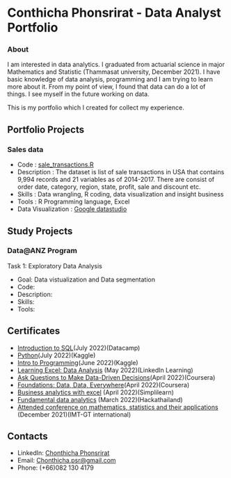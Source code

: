 # Conthicha Phonsrirat - Data Analyst Portfolio
### About

I am interested in data analytics. I graduated from actuarial science in major Mathematics and Statistic (Thammasat university, December 2021). I have basic knowledge of data analysis, programming and I am trying to learn more about it. From my point of view, I found that data can do a lot of things.  I see myself in the future working on data. 

This is my portfolio which  I created for collect my experience. 


## Portfolio Projects

### Sales data
- Code : [sale_transactions.R](https://github.com/ctcphon/Chonthicha_portfolio/blob/gh-pages/sale_transactions.R)
- Description : The dataset  is list of sale transactions in USA that contains 9,994 records and 21 variables as of 2014-2017. There are consist of order date, category, region, state, profit, sale and discount etc.
- Skills : Data wrangling, R coding, data visualization and insight business  
- Tools : R Programming language, Excel 
- Data Visualization : [Google datastudio](https://datastudio.google.com/reporting/777720ce-aff9-4512-a7b1-a337204c0786)




## Study Projects

### Data@ANZ Program
Task 1: Exploratory Data Analysis
- Goal: Data vistualization and Data segmentation
- Code:
- Description:
- Skills:
- Tools:





## Certificates
- [Introduction to SQL](https://drive.google.com/file/d/1-Qy_ZbRl2E3FOrW4kxei9870zcy82Wpx/view?usp=sharing)(July 2022)(Datacamp)
- [Python](https://drive.google.com/file/d/1aIGVJ9tt8M44nDu1v5-5ccB3YPjLYr0o/view?usp=sharing)(July 2022)(Kaggle)
- [Intro to Programming](https://drive.google.com/file/d/1jQXTGPwXohLO7N_eVjTPBbFKgq1_5TnR/view?usp=sharing)(June 2022)(Kaggle)
- [Learning Excel: Data Analysis](https://lnkd.in/gpwZ8-Mm) (May 2022)(LinkedIn Learning)
- [Ask Questions to Make Data-Driven Decisions](https://drive.google.com/file/d/1xW-6zb_U5QOdXNC2Xhw9ww_i50i_ljrj/view?usp=sharing)(April 2022)(Coursera)
- [Foundations: Data, Data, Everywhere](https://drive.google.com/file/d/1fJnraF7HT-82cjDkrj0CmWP8bNQK8Rcn/view?usp=sharing)(April 2022)(Coursera)
- [Business analytics with excel](https://drive.google.com/file/d/1FQSVT00OLksLZE7lmjzoXRzkYCeKjWel/view?usp=sharing) (April 2022)(Simplilearn)  
- [Fundamental data analytics](https://drive.google.com/file/d/1IQfJ3c852OYz-dQusWxu4p8JDEvPOg22/view?usp=sharing) (March 2022)(Hackathailand)
- [Attended conference on mathematics, statistics and their applications](https://drive.google.com/file/d/1zhd9_C8kFMVfdWiu_UW0rJ1FAJMw13Mx/view?usp=sharing) (December 2021)(IMT-GT international)   

## Contacts
- LinkedIn: [Chonthicha Phonsrirat](https://www.linkedin.com/in/chonthicha-phonsrirat-284907229/)
- Email: Chonthicha.psr@gmail.com
- Phone: (+66)082 130 4179
